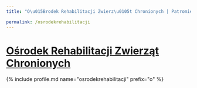 ```yaml
---
title: "O\u015Brodek Rehabilitacji Zwierz\u0105t Chronionych | Patromierz"

permalink: /osrodekrehabilitacji
---
```


# [Ośrodek Rehabilitacji Zwierząt Chronionych](https://patronite.pl/osrodekrehabilitacji)

{% include profile.md name="osrodekrehabilitacji" prefix="o" %}
